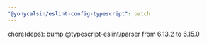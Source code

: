 ```yaml
---
"@yonycalsin/eslint-config-typescript": patch
---
```


chore(deps): bump @typescript-eslint/parser from 6.13.2 to 6.15.0
